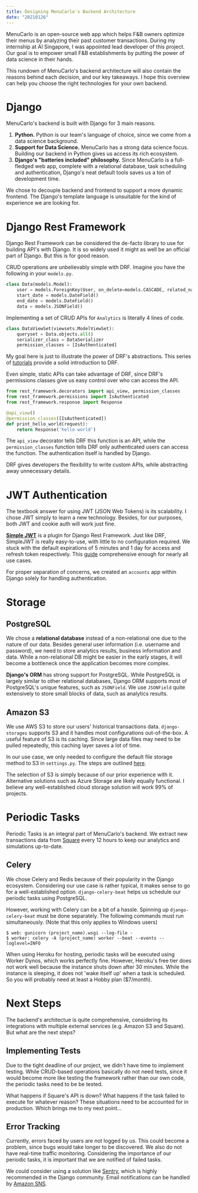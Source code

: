 ```yaml
---
title: Designing MenuCarlo's Backend Architecture
date: "20210126"
---
```

MenuCarlo is an open-source web app which helps F&B owners optimize their menus by analyzing their past customer transactions. During my internship at AI Singapore, I was appointed lead developer of this project. Our goal is to empower small F&B establishments by putting the power of data science in their hands.

This rundown of MenuCarlo's backend architecture will also contain the reasons behind each decision, and our key takeaways. I hope this overview can help you choose the right technologies for your own backend.

# Django

MenuCarlo's backend is built with Django for 3 main reasons. 

1. **Python.** Python is our team's language of choice, since we come from a data science background.
2. **Support for Data Science.** MenuCarlo has a strong data science focus. Building our backend in Python gives us access its rich ecosystem.
3. **Django's "batteries included" philosophy.** Since MenuCarlo is a full-fledged web app, complete with a relational database, task scheduling and authentication, Django's neat default tools saves us a ton of development time.

We chose to decouple backend and frontend to support a more dynamic frontend. The Django's template language is unsuitable for the kind of experience we are looking for.

# Django Rest Framework

Django Rest Framework can be considered the de-facto library to use for building API's with Django. It is so widely used it might as well be an official part of Django. But this is for good reason.

CRUD operations are unbelievably simple with DRF. Imagine you have the following in your `models.py`.

```python
class Data(models.Model):
    user = models.ForeignKey(User, on_delete=models.CASCADE, related_name="analytics")
    start_date = models.DateField()
    end_date = models.DateField()
    data = models.JSONField()
```

Implementing a set of CRUD APIs for `Analytics` is literally 4 lines of code.

```python
class DataViewSet(viewsets.ModelViewSet):
    queryset = Data.objects.all()
    serializer_class = DataSerializer
    permission_classes = [IsAuthenticated]
```

My goal here is just to illustrate the power of DRF's abstractions. This series of [tutorials](https://www.django-rest-framework.org/tutorial/quickstart/) provide a solid introduction to DRF.

Even simple, static APIs can take advantage of DRF, since DRF's permissions classes give us easy control over who can access the API. 

```python
from rest_framework.decorators import api_view, permission_classes
from rest_framework.permissions import IsAuthenticated
from rest_framework.response import Response

@api_view()
@permission_classes([IsAuthenticated])
def print_hello_world(request):
    return Response('hello world')
```

The `api_view` decorator tells DRF this function is an API, while the `permission_classes` function tells DRF only authenticated users can access the function. The authentication itself is handled by Django.

DRF gives developers the flexibility to write custom APIs, while abstracting away unnecessary details.

# JWT Authentication

The textbook answer for using JWT (JSON Web Tokens) is its scalability. I chose JWT simply to learn a new technology. Besides, for our purposes, both JWT and cookie auth will work just fine.

**[Simple JWT](https://django-rest-framework-simplejwt.readthedocs.io/en/latest/)** is a plugin for Django Rest Framework. Just like DRF, SimpleJWT is really easy-to-use, with little to no configuration required. We stuck with the default expirations of 5 minutes and 1 day for access and refresh token respectively. This [guide](https://django-rest-framework-simplejwt.readthedocs.io/en/latest/getting_started.html) comprehensive enough for nearly all use cases.

For proper separation of concerns, we created an `accounts` app within Django solely for handling authentication.

# Storage

## PostgreSQL

We chose a **relational database** instead of a non-relational one due to the nature of our data. Besides general user information (i.e. username and password), we need to store analytics results, business information and data. While a non-relational DB might be easier in the early stages, it will become a bottleneck once the application becomes more complex. 

**Django's ORM** has strong support for PostgreSQL. While PostgreSQL is largely similar to other relational databases, Django ORM supports most of PostgreSQL's unique features, such as `JSONField`. We use `JSONField` quite extensively to store small blocks of data, such as analytics results.

## Amazon S3

We use AWS S3 to store our users' historical transactions data. `django-storages` supports S3 and it handles most configurations out-of-the-box. A useful feature of S3 is its caching. Since large data files may need to be pulled repeatedly, this caching layer saves a lot of time.

In our use case, we only needed to configure the default file storage method to S3 in `settings.py`. The steps are outlined [here](https://django-storages.readthedocs.io/en/latest/backends/amazon-S3.html).

The selection of S3 is simply because of our prior experience with it. Alternative solutions such as Azure Storage are likely equally functional. I believe any well-established cloud storage solution will work 99% of projects.

# Periodic Tasks

Periodic Tasks is an integral part of MenuCarlo's backend. We extract new transactions data from [Square](https://squareup.com/us/en) every 12 hours to keep our analytics and simulations up-to-date.

## Celery

We chose Celery and Redis because of their popularity in the Django ecosystem. Considering our use case is rather typical, it makes sense to go for a well-established option. `django-celery-beat` helps us schedule our periodic tasks using PostgreSQL.

However, working with Celery can be a bit of a hassle. Spinning up `django-celery-beat` must be done separately. The following commands must run simultaneously. (Note that this only applies to Windows users)

```shell
$ web: gunicorn (project_name).wsgi --log-file -
$ worker: celery -A (project_name) worker --beat --events --loglevel=INFO
```

When using Heroku for hosting, periodic tasks will be executed using Worker Dynos, which works perfectly fine. However, Heroku's free tier does not work well because the instance shuts down after 30 minutes. While the instance is sleeping, it does not 'wake itself up' when a task is scheduled. So you will probably need at least a Hobby plan ($7/month).

# Next Steps

The backend's architectue is quite comprehensive, considering its integrations with multiple external services (e.g. Amazon S3 and Square). But what are the next steps?

## Implementing Tests

Due to the tight deadline of our project, we didn't have time to implement testing. While CRUD-based operations basically do not need tests, since it would become more like testing the framework rather than our own code, the periodic tasks need to be be tested.

What happens if Square's API is down? What happens if the task failed to execute for whatever reason? These situations need to be accounted for in production. Which brings me to my next point...

## Error Tracking

Currently, errors faced by users are not logged by us. This could become a problem, since bugs would take longer to be discovered. We also do not have real-time traffic monitoring. Considering the importance of our periodic tasks, it is important that we are notified of failed tasks.

We could consider using a solution like [Sentry](https://sentry.io/welcome/), which is highly recommended in the Django community. Email notifications can be handled by [Amazon SNS](https://aws.amazon.com/sns/).